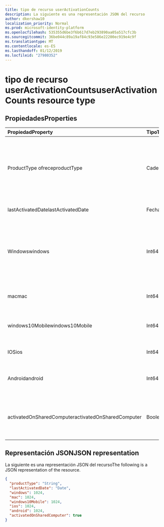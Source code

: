 ```yaml
---
title: tipo de recurso userActivationCounts
description: La siguiente es una representación JSON del recurso
author: dkershaw10
localization_priority: Normal
ms.prod: microsoft-identity-platform
ms.openlocfilehash: 535355d6be3f6b617d7eb293890aa05a517cfc3b
ms.sourcegitcommit: 36be044c89a19af84c93e586e22200ec919e4c9f
ms.translationtype: MT
ms.contentlocale: es-ES
ms.lasthandoff: 01/12/2019
ms.locfileid: "27980352"
---
```

# <a name="useractivationcounts-resource-type"></a><span data-ttu-id="8fe9d-103">tipo de recurso userActivationCounts</span><span class="sxs-lookup"><span data-stu-id="8fe9d-103">userActivationCounts resource type</span></span>

## <a name="properties"></a><span data-ttu-id="8fe9d-104">Propiedades</span><span class="sxs-lookup"><span data-stu-id="8fe9d-104">Properties</span></span>

| <span data-ttu-id="8fe9d-105">Propiedad</span><span class="sxs-lookup"><span data-stu-id="8fe9d-105">Property</span></span>          | <span data-ttu-id="8fe9d-106">Tipo</span><span class="sxs-lookup"><span data-stu-id="8fe9d-106">Type</span></span>   | <span data-ttu-id="8fe9d-107">Descripción</span><span class="sxs-lookup"><span data-stu-id="8fe9d-107">Description</span></span>                              |
| :---------------- | :----- | ---------------------------------------- |
| <span data-ttu-id="8fe9d-108">ProductType ofrece</span><span class="sxs-lookup"><span data-stu-id="8fe9d-108">productType</span></span>       | <span data-ttu-id="8fe9d-109">Cadena</span><span class="sxs-lookup"><span data-stu-id="8fe9d-109">String</span></span> | <span data-ttu-id="8fe9d-110">El tipo de producto, como "Office 365 ProPlus", "Cliente del proyecto" o "Visio Pro para Office 365".</span><span class="sxs-lookup"><span data-stu-id="8fe9d-110">The product type, such as "Office 365 ProPlus", "Project Client", or "Visio Pro for Office 365".</span></span> |
| <span data-ttu-id="8fe9d-111">lastActivatedDate</span><span class="sxs-lookup"><span data-stu-id="8fe9d-111">lastActivatedDate</span></span> | <span data-ttu-id="8fe9d-112">Fecha</span><span class="sxs-lookup"><span data-stu-id="8fe9d-112">Date</span></span>   | <span data-ttu-id="8fe9d-113">La fecha de la última activación.</span><span class="sxs-lookup"><span data-stu-id="8fe9d-113">The date of the latest activation.</span></span>       |
| <span data-ttu-id="8fe9d-114">Windows</span><span class="sxs-lookup"><span data-stu-id="8fe9d-114">windows</span></span>           | <span data-ttu-id="8fe9d-115">Int64</span><span class="sxs-lookup"><span data-stu-id="8fe9d-115">Int64</span></span>  | <span data-ttu-id="8fe9d-116">El número de activación en Windows.</span><span class="sxs-lookup"><span data-stu-id="8fe9d-116">The activation count on Windows.</span></span> <span data-ttu-id="8fe9d-117">Este número incluye cada activación en cualquier equipo de Windows.</span><span class="sxs-lookup"><span data-stu-id="8fe9d-117">This number includes every activation on any Windows computer.</span></span> |
| <span data-ttu-id="8fe9d-118">mac</span><span class="sxs-lookup"><span data-stu-id="8fe9d-118">mac</span></span>               | <span data-ttu-id="8fe9d-119">Int64</span><span class="sxs-lookup"><span data-stu-id="8fe9d-119">Int64</span></span>  | <span data-ttu-id="8fe9d-120">El número de activación en Mac OS.</span><span class="sxs-lookup"><span data-stu-id="8fe9d-120">The activation count on Mac OS.</span></span>          |
| <span data-ttu-id="8fe9d-121">windows10Mobile</span><span class="sxs-lookup"><span data-stu-id="8fe9d-121">windows10Mobile</span></span>   | <span data-ttu-id="8fe9d-122">Int64</span><span class="sxs-lookup"><span data-stu-id="8fe9d-122">Int64</span></span>  | <span data-ttu-id="8fe9d-123">La activación contar en 10 de Windows mobile.</span><span class="sxs-lookup"><span data-stu-id="8fe9d-123">The activation count on Windows 10 mobile.</span></span> |
| <span data-ttu-id="8fe9d-124">IOS</span><span class="sxs-lookup"><span data-stu-id="8fe9d-124">ios</span></span>               | <span data-ttu-id="8fe9d-125">Int64</span><span class="sxs-lookup"><span data-stu-id="8fe9d-125">Int64</span></span>  | <span data-ttu-id="8fe9d-126">El número de activación en iOS.</span><span class="sxs-lookup"><span data-stu-id="8fe9d-126">The activation count on iOS.</span></span>             |
| <span data-ttu-id="8fe9d-127">Android</span><span class="sxs-lookup"><span data-stu-id="8fe9d-127">android</span></span>           | <span data-ttu-id="8fe9d-128">Int64</span><span class="sxs-lookup"><span data-stu-id="8fe9d-128">Int64</span></span>  | <span data-ttu-id="8fe9d-129">El número de activación en un dispositivo Android.</span><span class="sxs-lookup"><span data-stu-id="8fe9d-129">The activation count on an Android device.</span></span>  |
| <span data-ttu-id="8fe9d-130">activatedOnSharedComputer</span><span class="sxs-lookup"><span data-stu-id="8fe9d-130">activatedOnSharedComputer</span></span>   | <span data-ttu-id="8fe9d-131">Booleano</span><span class="sxs-lookup"><span data-stu-id="8fe9d-131">Boolean</span></span> | <span data-ttu-id="8fe9d-132">True si el usuario utiliza el producto en un equipo compartido antes.</span><span class="sxs-lookup"><span data-stu-id="8fe9d-132">True if the user used the product on a shared computer before.</span></span> |

## <a name="json-representation"></a><span data-ttu-id="8fe9d-133">Representación JSON</span><span class="sxs-lookup"><span data-stu-id="8fe9d-133">JSON representation</span></span>

<span data-ttu-id="8fe9d-134">La siguiente es una representación JSON del recurso</span><span class="sxs-lookup"><span data-stu-id="8fe9d-134">The following is a JSON representation of the resource.</span></span>

<!-- {
  "blockType": "resource",
  "@odata.type": "microsoft.graph.userActivationCounts"
} -->

```json
{
  "productType": "String", 
  "lastActivatedDate": "Date", 
  "windows": 1024, 
  "mac": 1024, 
  "windows10Mobile": 1024, 
  "ios": 1024, 
  "android": 1024,
  "activatedOnSharedComputer": true 
}
```
